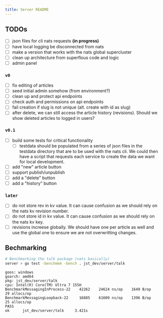 ```yaml
---
title: Server README
---
```


## TODOs

- [ ] json files for cli nats requests **(in progress)**
- [ ] have local logging be disconnected from nats
- [ ] make a version that works with the nats global supercluster
- [ ] clean up architecture from superflous code and logic
- [ ] admin panel

### `v0`

- [ ] fix editing of articles
- [ ] seed initial admin somehow (from environment?)
- [ ] clean up and protect api endpoints
- [ ] check auth and permissions on api endpoints
- [ ] fail creation if slug is not unique (alt. create with id as slug)
- [ ] after delete, we can still access the article history (revisions). Should we show deleted articles to logged in users?

### `v0.1`

- [ ] build some tests for critical functionality
  - [ ] testdata should be populated from a series of json files in the testdata directory that are to be used with the nats cli. We could then have a script that requests each service to create the data we want for local development.
- [ ] add "new" article button
- [ ] support publish/unpublish
- [ ] add a "delete" button
- [ ] add a "history" button

### `later`

- [ ] do not store rev in kv value. It can cause confusion as we should rely on the nats kv revision number.
- [ ] do not store id in kv value. It can cause confusion as we should rely on the nats kv key.
- [ ] revisions increese globally. We should have one per article as well and use the global one to ensure we are not overwritting changes.

## Bechmarking

```sh
# Benchmarking the talk package (nats basically)
server > go test -benchmem -bench . jst_dev/server/talk
```
    goos: windows
    goarch: amd64
    pkg: jst_dev/server/talk
    cpu: Intel(R) Core(TM) Ultra 7 155H
    BenchmarkMessagingInProcess-22    42262    24624 ns/op    1649 B/op    29 allocs/op
    BenchmarkMessagingLoopback-22     16885    61609 ns/op    1396 B/op    25 allocs/op
    PASS
    ok      jst_dev/server/talk     3.421s

